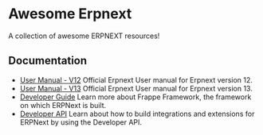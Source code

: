 # Awesome Erpnext

A collection of awesome ERPNEXT resources!

## Documentation

* [User Manual - V12](https://docs.erpnext.com/docs/v12/user/manual/en) Official Erpnext User manual for Erpnext version 12.
* [User Manual - V13](https://docs.erpnext.com/docs/v13/user/manual/en) Official Erpnext User manual for Erpnext version 13.
* [Developer Guide](https://frappeframework.com/) Learn more about Frappe Framework, the framework on which ERPNext is built.
* [Developer API](https://frappeframework.com/docs/user/en/api) Learn about how to build integrations and extensions for ERPNext by using the Developer API.


